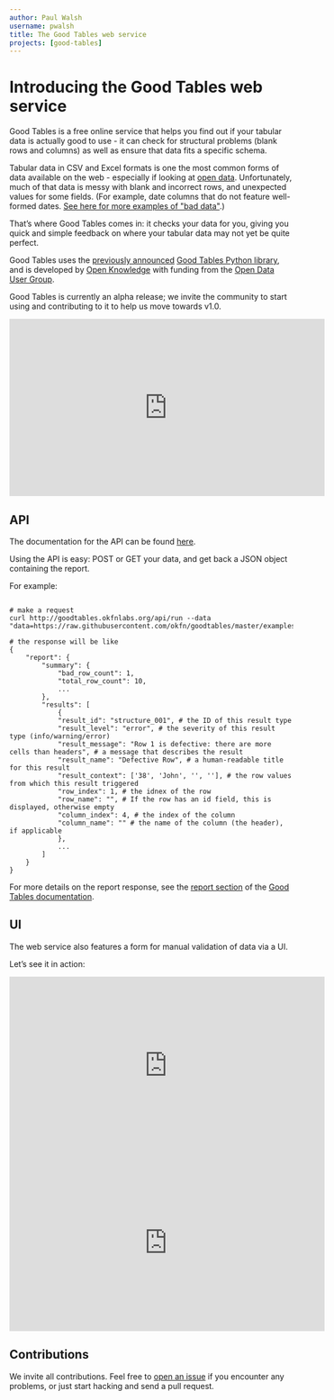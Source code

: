 ```yaml
---
author: Paul Walsh
username: pwalsh
title: The Good Tables web service
projects: [good-tables]
---
```


# Introducing the Good Tables web service

Good Tables is a free online service that helps you find out if your tabular data is actually good to use - it can check for structural problems (blank rows and columns) as well as ensure that data fits a specific schema.

Tabular data in CSV and Excel formats is one the most common forms of data available on the web - especially if looking at [open data](http://okfn.org/opendata/). Unfortunately, much of that data is messy with blank and incorrect rows, and unexpected values for some fields. (For example, date columns that do not feature well-formed dates. <a href="http://okfnlabs.org/bad-data/">See here for more examples of "bad data"</a>.)

That’s where Good Tables comes in: it checks your data for you, giving you quick and simple feedback on where your tabular data may not yet be quite perfect.

Good Tables uses the [previously announced](http://okfnlabs.org/blog/2015/02/20/introducing-tabular-validator.html) [Good Tables Python library](https://github.com/okfn/goodtables), and is developed by [Open Knowledge](https://okfn.org) with funding from the [Open Data User Group](https://www.gov.uk/government/groups/open-data-user-group).

Good Tables is currently an alpha release; we invite the community to start using and contributing to it to help us move towards v1.0.

<iframe width="560" height="315" src="https://www.youtube.com/embed/f1bTx6Zaotk" frameborder="0" allowfullscreen></iframe>

## API

The documentation for the API can be found [here](http://goodtables.okfnlabs.org/api).

Using the API is easy: POST or GET your data, and get back a JSON object containing the report.

For example:

<pre><code>
# make a request
curl http://goodtables.okfnlabs.org/api/run --data "data=https://raw.githubusercontent.com/okfn/goodtables/master/examples/row_limit_structure.csv&schema=https://raw.githubusercontent.com/okfn/goodtables/master/examples/test_schema.json"

# the response will be like
{
    "report": {
        "summary": {
            "bad_row_count": 1,
            "total_row_count": 10,
            ...
        },
        "results": [
            {
            "result_id": "structure_001", # the ID of this result type
            "result_level": "error", # the severity of this result type (info/warning/error)
            "result_message": "Row 1 is defective: there are more cells than headers", # a message that describes the result
            "result_name": "Defective Row", # a human-readable title for this result
            "result_context": ['38', 'John', '', ''], # the row values from which this result triggered
            "row_index": 1, # the idnex of the row
            "row_name": "", # If the row has an id field, this is displayed, otherwise empty
            "column_index": 4, # the index of the column
            "column_name": "" # the name of the column (the header), if applicable
            },
            ...
        ]
    }
}
</code></pre>

For more details on the report response, see the <a href="http://goodtables.readthedocs.org/en/latest/reports.html">report section</a> of the <a href="http://goodtables.readthedocs.org/en/latest/index.html">Good Tables documentation</a>.

## UI

The web service also features a form for manual validation of data via a UI.

Let’s see it in action:

<iframe width="560" height="315" src="https://www.youtube.com/embed/f1bTx6Zaotk" frameborder="0" allowfullscreen></iframe>

<iframe width="560" height="315" src="https://www.youtube.com/embed/hblUuIjobrc" frameborder="0" allowfullscreen></iframe>

## Contributions

We invite all contributions. Feel free to [open an issue](https://github.com/okfn/goodtables-web/issues) if you encounter any problems, or just start hacking and send a pull request.
